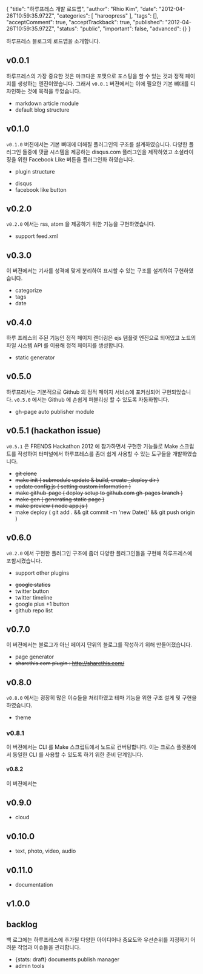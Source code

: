 {
    "title": "하루프레스 개발 로드맵",
    "author": "Rhio Kim",
    "date": "2012-04-26T10:59:35.972Z",
    "categories": [
        "haroopress"
    ],
    "tags": [],
    "acceptComment": true,
    "acceptTrackback": true,
    "published": "2012-04-26T10:59:35.972Z",
    "status": "public",
    "important": false,
    "advanced": {}
}

하루프레스 블로그의 로드맵을 소개합니다.

## v0.0.1
하루프레스의 가장 중요한 것은 마크다운 포맷으로 포스팅을 할 수 있는 것과 정적 페이지를 생성하는 엔진이였습니다.  그래서 `v0.0.1` 버젼에서는 이에 필요한 기본 뼈대를 디자인하는 것에 목적을 두었습니다.

* markdown article module
* default blog structure

## v0.1.0
`v0.1.0` 버젼에서는 기본 뼈대에 더해질 플러그인의 구조를 설계하였습니다.  다양한 플러그인 들중에 댓글 시스템을 제공하는 disqus.com 플러그인을 제작하였고 소셜라이징을 위한 Facebook Like 버튼을 플러그인화 하였습니다.

* plugin structure
 - disqus
 - facebook like button

## v0.2.0
`v0.2.0` 에서는 rss, atom 을 제공하기 위한 기능을 구현하였습니다.
 - support feed.xml

## v0.3.0
이 버젼에서는 기사를 성격에 맞게 분리하여 표시할 수 있는 구조를 설계하여 구현하였습니다.

* categorize
* tags
* date

## v0.4.0
하루 프레스의 주된 기능인 정적 페이지 렌더링은 ejs 템플릿 엔진으로 되어있고 노드의 파일 시스템 API 를 이용해 정적 페이지를 생성합니다.

 - static generator

## v0.5.0
하루프레서는 기본적으로 Github 의 정적 페이지 서비스에 포커싱되어 구현되었습니다.  `v0.5.0` 에서는 Github 에 손쉽게 퍼블리싱 할 수 있도록 자동화합니다.

 - gh-page auto publisher module

## v0.5.1 (hackathon issue)
`v0.5.1` 은 FRENDS Hackathon 2012 에 참가하면서 구현한 기능들로 Make 스크립트를 작성하여 터미널에서 하루프레스를 좀더 쉽게 사용할 수 있는 도구들을 개발하였습니다.

 - <del>git clone</del>
 - <del>make init ( submodule update & build, create _deploy dir )</del>
 - <del>update config.js ( setting custom information )</del>
 - <del>make github-page ( deploy setup to github.com gh-pages branch )</del>
 - <del>make gen ( generating static page )</del>
 - <del>make preview ( node app.js )</del>
 - make deploy ( git add . && git commit -m 'new Date()' && git push origin )

## v0.6.0
`v0.2.0` 에서 구현한 플러그인 구조에 좀더 다양한 플러그인들을 구현해 하루프레스에 포함시켰습니다.

* support other plugins
 - <del>google statics</del>
 - twitter button
 - twitter timeline
 - google plus +1 button
 - github repo list

## v0.7.0
이 버젼에서는 블로그가 아닌 페이지 단위의 블로그를 작성하기 위해 만들어졌습니다.

* page generator
* <del>sharethis.com plugin : http://sharethis.com/</del>

## v0.8.0
`v0.8.0` 에서는 굉장히 많은 이슈들을 처리하였고 테마 기능을 위한 구조 설게 및 구현을 하였습니다.

* theme

### v0.8.1
이 버젼에서는 CLI 를 Make 스크립트에서 노드로 컨버팅합니다. 이는 크로스 플랫폼에서 동일한 CLI 를 사용할 수 있도록 하기 위한 준비 단계입니다.

#### v0.8.2
이 버젼에서는

## v0.9.0
* cloud

## v0.10.0
* text, photo, video, audio

## v0.11.0
* documentation

## v1.0.0

## backlog
백 로그에는 하루프레스에 추가될 다양한 아이디어나 중요도와 우선순위를 지정하기 어려운 작업과 이슈들을 관리합니다.

* {stats: draft} documents publish manager
* admin tools